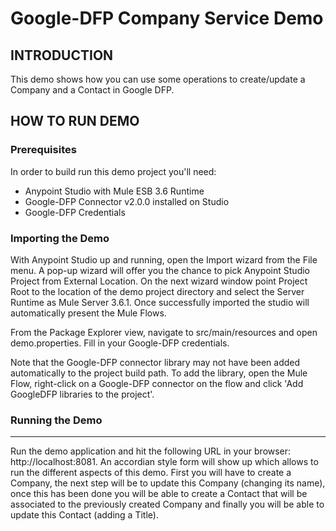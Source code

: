Google-DFP Company Service Demo
===============================

INTRODUCTION
------------

This demo shows how you can use some operations to create/update a Company and a Contact in Google DFP.

HOW TO RUN DEMO
---------------

### Prerequisites
In order to build run this demo project you'll need:

* Anypoint Studio with Mule ESB 3.6 Runtime
* Google-DFP Connector v2.0.0 installed on Studio
* Google-DFP Credentials

### Importing the Demo

With Anypoint Studio up and running, open the Import wizard from the File menu. A pop-up wizard will offer you the chance to pick Anypoint Studio Project from External Location. On the next wizard window point Project Root to the location of the demo project directory and select the Server Runtime as Mule Server 3.6.1. Once successfully imported the studio will automatically present the Mule Flows.

From the Package Explorer view, navigate to src/main/resources and open demo.properties. Fill in your Google-DFP credentials.

Note that the Google-DFP connector library may not have been added automatically to the project build path. To add the library, open the Mule Flow, right-click on a Google-DFP connector on the flow and click 'Add GoogleDFP libraries to the project'.

### Running the Demo
-------------------
Run the demo application and hit the following URL in your browser: http://localhost:8081. An accordian style form will show up which allows to run the different aspects of this demo.
First you will have to create a Company, the next step will be to update this Company (changing its name), once this has been done you will be able to create a Contact that will be associated
to the previously created Company and finally you will be able to update this Contact (adding a Title).
